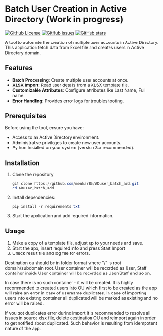 # Batch User Creation in Active Directory (Work in progress)

[![GitHub License](https://img.shields.io/github/license/menkar85/ADuser_batch_add)](LICENSE)
[![GitHub issues](https://img.shields.io/github/issues/menkar85/ADuser_batch_add)](https://github.com/menkar85/ADuser_batch_add/issues)
[![GitHub stars](https://img.shields.io/github/stars/menkar85/ADuser_batch_add)](https://github.com/menkar85/ADuser_batch_add/stargazers)

A tool to automate the creation of multiple user accounts in Active Directory. This application fetch data from Excel file and creates users in Active Directory domain.

## Features

- **Batch Processing**: Create multiple user accounts at once.
- **XLSX Import**: Read user details from a XLSX template file.
- **Customizable Attributes**: Configure attributes like Last Name, Full name.
- **Error Handling**: Provides error logs for troubleshooting.

## Prerequisites

Before using the tool, ensure you have:

- Access to an Active Directory environment.
- Administrative privileges to create new user accounts.
- Python installed on your system (version 3.x recommended).

## Installation

1. Clone the repository:
    ```ps1
    git clone https://github.com/menkar85/ADuser_batch_add.git
    cd ADuser_batch_add
    ```

2. Install dependencies:
    ```ps1
    pip install -r requirements.txt
    ```

3. Start the application and add required information.

## Usage

1. Make a copy of a template file, adjust up to your needs and save.
2. Start the app, insert required info and press Start Import
3. Check result file and log file for errors.

Destination ou should be in folder format where "/" is root domain/subdomain root. 
User container will be recorded as User, Staff container inside User container will be
recorded as User/Staff and so on. 

In case there is no such container - it will be created. It is highly recommended to created users into OU which first 
to be created as the app will raise an error in case of username duplicates. In case of importing users into 
existing container all duplicated will be marked as existing and no error will be raised.

If you got duplicates error during import it is recommended to resolve all issues in source xlsx file, delete destination 
OU and reimport again in order to get notified about duplicated. Such behavior is resulting from idempotent nature of 
the app.